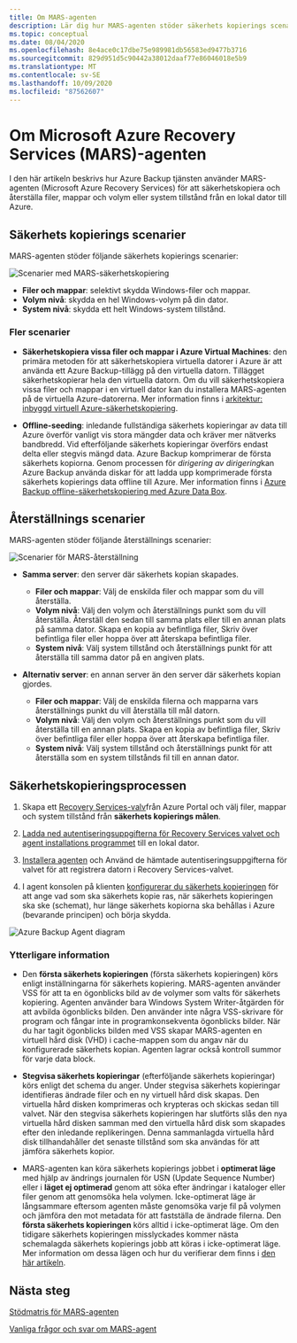 ```yaml
---
title: Om MARS-agenten
description: Lär dig hur MARS-agenten stöder säkerhets kopierings scenarier
ms.topic: conceptual
ms.date: 08/04/2020
ms.openlocfilehash: 8e4ace0c17dbe75e989981db56583ed9477b3716
ms.sourcegitcommit: 829d951d5c90442a38012daaf77e86046018e5b9
ms.translationtype: MT
ms.contentlocale: sv-SE
ms.lasthandoff: 10/09/2020
ms.locfileid: "87562607"
---
```

# <a name="about-the-microsoft-azure-recovery-services-mars-agent"></a>Om Microsoft Azure Recovery Services (MARS)-agenten

I den här artikeln beskrivs hur Azure Backup tjänsten använder MARS-agenten (Microsoft Azure Recovery Services) för att säkerhetskopiera och återställa filer, mappar och volym eller system tillstånd från en lokal dator till Azure.

## <a name="backup-scenarios"></a>Säkerhets kopierings scenarier

MARS-agenten stöder följande säkerhets kopierings scenarier:

![Scenarier med MARS-säkerhetskopiering](./media/backup-try-azure-backup-in-10-mins/backup-scenarios.png)

- **Filer och mappar**: selektivt skydda Windows-filer och mappar.
- **Volym nivå**: skydda en hel Windows-volym på din dator.
- **System nivå**: skydda ett helt Windows-system tillstånd.

### <a name="additional-scenarios"></a>Fler scenarier

- **Säkerhetskopiera vissa filer och mappar i Azure Virtual Machines**: den primära metoden för att säkerhetskopiera virtuella datorer i Azure är att använda ett Azure Backup-tillägg på den virtuella datorn. Tillägget säkerhetskopierar hela den virtuella datorn. Om du vill säkerhetskopiera vissa filer och mappar i en virtuell dator kan du installera MARS-agenten på de virtuella Azure-datorerna. Mer information finns i [arkitektur: inbyggd virtuell Azure-säkerhetskopiering](./backup-architecture.md#architecture-built-in-azure-vm-backup).

- **Offline-seeding**: inledande fullständiga säkerhets kopieringar av data till Azure överför vanligt vis stora mängder data och kräver mer nätverks bandbredd. Vid efterföljande säkerhets kopieringar överförs endast delta eller stegvis mängd data. Azure Backup komprimerar de första säkerhets kopiorna. Genom processen för *dirigering av dirigering*kan Azure Backup använda diskar för att ladda upp komprimerade första säkerhets kopierings data offline till Azure. Mer information finns i [Azure Backup offline-säkerhetskopiering med Azure Data Box](offline-backup-azure-data-box.md).

## <a name="restore-scenarios"></a>Återställnings scenarier

MARS-agenten stöder följande återställnings scenarier:

![Scenarier för MARS-återställning](./media/backup-try-azure-backup-in-10-mins/restore-scenarios.png)

- **Samma server**: den server där säkerhets kopian skapades.
  - **Filer och mappar**: Välj de enskilda filer och mappar som du vill återställa.
  - **Volym nivå**: Välj den volym och återställnings punkt som du vill återställa. Återställ den sedan till samma plats eller till en annan plats på samma dator.  Skapa en kopia av befintliga filer, Skriv över befintliga filer eller hoppa över att återskapa befintliga filer.
  - **System nivå**: Välj system tillstånd och återställnings punkt för att återställa till samma dator på en angiven plats.

- **Alternativ server**: en annan server än den server där säkerhets kopian gjordes.
  - **Filer och mappar**: Välj de enskilda filerna och mapparna vars återställnings punkt du vill återställa till mål datorn.
  - **Volym nivå**: Välj den volym och återställnings punkt som du vill återställa till en annan plats. Skapa en kopia av befintliga filer, Skriv över befintliga filer eller hoppa över att återskapa befintliga filer.
  - **System nivå**: Välj system tillstånd och återställnings punkt för att återställa som en system tillstånds fil till en annan dator.

## <a name="backup-process"></a>Säkerhetskopieringsprocessen

1. Skapa ett [Recovery Services-valv](install-mars-agent.md#create-a-recovery-services-vault)från Azure Portal och välj filer, mappar och system tillstånd från **säkerhets kopierings målen**.
2. [Ladda ned autentiseringsuppgifterna för Recovery Services valvet och agent installations programmet](./install-mars-agent.md#download-the-mars-agent) till en lokal dator.

3. [Installera agenten](./install-mars-agent.md#install-and-register-the-agent) och Använd de hämtade autentiseringsuppgifterna för valvet för att registrera datorn i Recovery Services-valvet.
4. I agent konsolen på klienten [konfigurerar du säkerhets kopieringen](./backup-windows-with-mars-agent.md#create-a-backup-policy) för att ange vad som ska säkerhets kopie ras, när säkerhets kopieringen ska ske (schemat), hur länge säkerhets kopiorna ska behållas i Azure (bevarande principen) och börja skydda.

![Azure Backup Agent diagram](./media/backup-try-azure-backup-in-10-mins/backup-process.png)

### <a name="additional-information"></a>Ytterligare information

- Den **första säkerhets kopieringen** (första säkerhets kopieringen) körs enligt inställningarna för säkerhets kopiering.  MARS-agenten använder VSS för att ta en ögonblicks bild av de volymer som valts för säkerhets kopiering. Agenten använder bara Windows System Writer-åtgärden för att avbilda ögonblicks bilden. Den använder inte några VSS-skrivare för program och fångar inte in programkonsekventa ögonblicks bilder. När du har tagit ögonblicks bilden med VSS skapar MARS-agenten en virtuell hård disk (VHD) i cache-mappen som du angav när du konfigurerade säkerhets kopian. Agenten lagrar också kontroll summor för varje data block.

- **Stegvisa säkerhets kopieringar** (efterföljande säkerhets kopieringar) körs enligt det schema du anger. Under stegvisa säkerhets kopieringar identifieras ändrade filer och en ny virtuell hård disk skapas. Den virtuella hård disken komprimeras och krypteras och skickas sedan till valvet. När den stegvisa säkerhets kopieringen har slutförts slås den nya virtuella hård disken samman med den virtuella hård disk som skapades efter den inledande replikeringen. Denna sammanlagda virtuella hård disk tillhandahåller det senaste tillstånd som ska användas för att jämföra säkerhets kopior.

- MARS-agenten kan köra säkerhets kopierings jobbet i **optimerat läge** med hjälp av ändrings journalen för USN (Update Sequence Number) eller i **läget ej optimerad** genom att söka efter ändringar i kataloger eller filer genom att genomsöka hela volymen. Icke-optimerat läge är långsammare eftersom agenten måste genomsöka varje fil på volymen och jämföra den mot metadata för att fastställa de ändrade filerna.  Den **första säkerhets kopieringen** körs alltid i icke-optimerat läge. Om den tidigare säkerhets kopieringen misslyckades kommer nästa schemalagda säkerhets kopierings jobb att köras i icke-optimerat läge. Mer information om dessa lägen och hur du verifierar dem finns i [den här artikeln](backup-azure-troubleshoot-slow-backup-performance-issue.md#cause-backup-job-running-in-unoptimized-mode).

## <a name="next-steps"></a>Nästa steg

[Stödmatris för MARS-agenten](./backup-support-matrix-mars-agent.md)

[Vanliga frågor och svar om MARS-agent](./backup-azure-file-folder-backup-faq.md)
